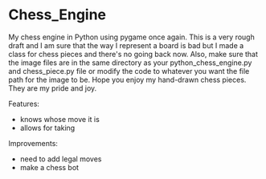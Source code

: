# Chess_Engine
My chess engine in Python using pygame once again. This is a very rough draft and I am sure that the way I represent a board is bad but I made a class for
chess pieces and there's no going back now. Also, make sure that the image files are in the same directory as your python_chess_engine.py and chess_piece.py file or modify the code
to whatever you want the file path for the image to be. Hope you enjoy my hand-drawn chess pieces. They are my pride and joy.

Features:
* knows whose move it is
* allows for taking

Improvements:
* need to add legal moves
* make a chess bot
